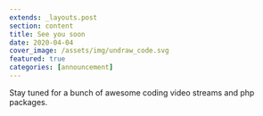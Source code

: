 ```yaml
---
extends: _layouts.post
section: content
title: See you soon
date: 2020-04-04
cover_image: /assets/img/undraw_code.svg
featured: true
categories: [announcement]
---
```


Stay tuned for a bunch of awesome coding video streams and php packages.<!-- more -->
